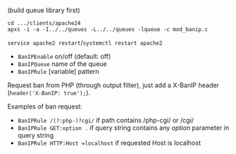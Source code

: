 (build queue library first)

```
cd .../clients/apache24
apxs -i -a -I../../queues -L../../queues -lqueue -c mod_banip.c
```

`service apache2 restart`/`systemctl restart apache2`

* `BanIPEnable` on/off (default: off)
* `BanIPQueue` name of the queue
* `BanIPRule` [variable] pattern

Request ban from PHP (through output filter), just add a X-BanIP header (`header('X-BanIP: true');`).

Examples of ban request:
* `BanIPRule /(?:php-)?cgi/` if path contains /php-cgi/ or /cgi/
* `BanIPRule GET:option .` if query string contains any *option* parameter in query string
* `BanIPRule HTTP:Host =localhost` if requested Host is localhost
